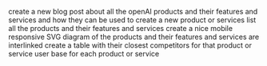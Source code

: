 create a new blog post about all the openAI products and their features and services and how they can be used to create a new product or services
list all the products and their features and services
create a nice mobile responsive SVG diagram of the products and their features and services are interlinked
create a table with their closest competitors for that product or service
user base for each product or service

